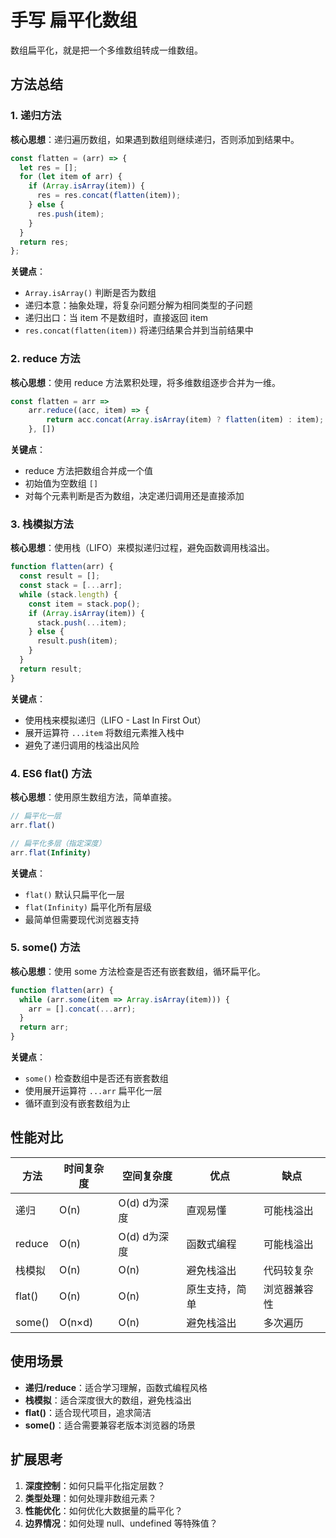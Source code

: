 # 手写 扁平化数组

数组扁平化，就是把一个多维数组转成一维数组。

## 方法总结

### 1. 递归方法

**核心思想**：递归遍历数组，如果遇到数组则继续递归，否则添加到结果中。

```javascript
const flatten = (arr) => {
  let res = [];
  for (let item of arr) {
    if (Array.isArray(item)) {
      res = res.concat(flatten(item));
    } else {
      res.push(item);
    }
  }
  return res;
};
```

**关键点**：

- `Array.isArray()` 判断是否为数组
- 递归本意：抽象处理，将复杂问题分解为相同类型的子问题
- 递归出口：当 item 不是数组时，直接返回 item
- `res.concat(flatten(item))` 将递归结果合并到当前结果中

### 2. reduce 方法

**核心思想**：使用 reduce 方法累积处理，将多维数组逐步合并为一维。

```javascript
const flatten = arr =>
    arr.reduce((acc, item) => {
        return acc.concat(Array.isArray(item) ? flatten(item) : item);
    }, [])
```

**关键点**：

- reduce 方法把数组合并成一个值
- 初始值为空数组 `[]`
- 对每个元素判断是否为数组，决定递归调用还是直接添加

### 3. 栈模拟方法

**核心思想**：使用栈（LIFO）来模拟递归过程，避免函数调用栈溢出。

```javascript
function flatten(arr) {
  const result = [];
  const stack = [...arr];
  while (stack.length) {
    const item = stack.pop();
    if (Array.isArray(item)) {
      stack.push(...item);
    } else {
      result.push(item);
    }
  }
  return result;
}
```

**关键点**：

- 使用栈来模拟递归（LIFO - Last In First Out）
- 展开运算符 `...item` 将数组元素推入栈中
- 避免了递归调用的栈溢出风险

### 4. ES6 flat() 方法

**核心思想**：使用原生数组方法，简单直接。

```javascript
// 扁平化一层
arr.flat()

// 扁平化多层（指定深度）
arr.flat(Infinity)
```

**关键点**：

- `flat()` 默认只扁平化一层
- `flat(Infinity)` 扁平化所有层级
- 最简单但需要现代浏览器支持

### 5. some() 方法

**核心思想**：使用 some 方法检查是否还有嵌套数组，循环扁平化。

```javascript
function flatten(arr) {
  while (arr.some(item => Array.isArray(item))) {
    arr = [].concat(...arr);
  }
  return arr;
}
```

**关键点**：

- `some()` 检查数组中是否还有嵌套数组
- 使用展开运算符 `...arr` 扁平化一层
- 循环直到没有嵌套数组为止

## 性能对比

| 方法 | 时间复杂度 | 空间复杂度 | 优点 | 缺点 |
|------|------------|------------|------|------|
| 递归 | O(n) | O(d) d为深度 | 直观易懂 | 可能栈溢出 |
| reduce | O(n) | O(d) d为深度 | 函数式编程 | 可能栈溢出 |
| 栈模拟 | O(n) | O(n) | 避免栈溢出 | 代码较复杂 |
| flat() | O(n) | O(n) | 原生支持，简单 | 浏览器兼容性 |
| some() | O(n×d) | O(n) | 避免栈溢出 | 多次遍历 |

## 使用场景

- **递归/reduce**：适合学习理解，函数式编程风格
- **栈模拟**：适合深度很大的数组，避免栈溢出
- **flat()**：适合现代项目，追求简洁
- **some()**：适合需要兼容老版本浏览器的场景

## 扩展思考

1. **深度控制**：如何只扁平化指定层数？
2. **类型处理**：如何处理非数组元素？
3. **性能优化**：如何优化大数据量的扁平化？
4. **边界情况**：如何处理 null、undefined 等特殊值？
